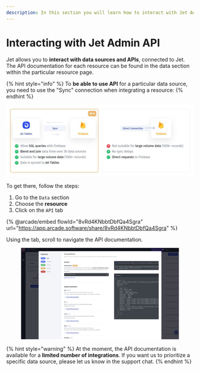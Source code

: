 ```yaml
---
description: In this section you will learn how to interact with Jet Admin API
---
```


# Interacting with Jet Admin API

Jet allows you to **interact with data sources and APIs**, connected to Jet. The API documentation for each resource can be found in the data section within the particular resource page.&#x20;

{% hint style="info" %}
To **be able to use API** for a particular data source, you need to use the "Sync" connection when integrating a resource:
{% endhint %}

![](../../../.gitbook/assets/xgncf.JPG)

To get there, follow the steps:

1. Go to the `Data` section
2. Choose the **resource**
3. Click on the `API` tab

{% @arcade/embed flowId="8vRd4KNbbtDbfQa4Sgra" url="https://app.arcade.software/share/8vRd4KNbbtDbfQa4Sgra" %}

Using the tab, scroll to navigate the API documentation.

<figure><img src="../../../.gitbook/assets/api1 (2).jpg" alt=""><figcaption></figcaption></figure>

{% hint style="warning" %}
At the moment, the API documentation is available for a **limited number of integrations**. If you want us to prioritize a specific data source, please let us know in the support chat.
{% endhint %}

